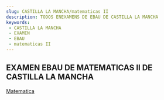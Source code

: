 ```yaml
---
slug: CASTILLA LA MANCHA/matematicas II
description: TODOS ENEXAMENS DE EBAU DE CASTILLA LA MANCHA
keywords:
 - CASTILLA LA MANCHA
 - EXAMEN
 - EBAU
 - matematicas II
---
```

## EXAMEN EBAU DE MATEMATICAS II DE CASTILLA LA MANCHA
[Matematica](https://drive.google.com/drive/folders/1w86G0LgKbC7e3hotNLQfOLbLr3FL3COw?usp=sharing)